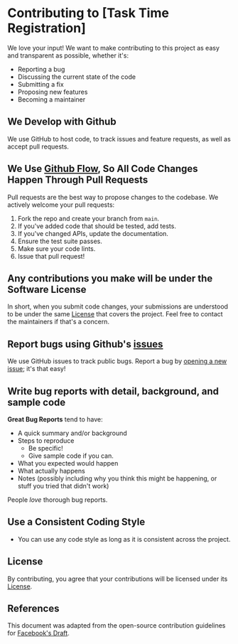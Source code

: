 # Contributing to [Task Time Registration]

We love your input! We want to make contributing to this project as easy and transparent as possible, whether it's:

- Reporting a bug
- Discussing the current state of the code
- Submitting a fix
- Proposing new features
- Becoming a maintainer

## We Develop with Github

We use GitHub to host code, to track issues and feature requests, as well as accept pull requests.

## We Use [Github Flow](https://guides.github.com/introduction/flow/index.html), So All Code Changes Happen Through Pull Requests

Pull requests are the best way to propose changes to the codebase. We actively welcome your pull requests:

1. Fork the repo and create your branch from `main`.
2. If you've added code that should be tested, add tests.
3. If you've changed APIs, update the documentation.
4. Ensure the test suite passes.
5. Make sure your code lints.
6. Issue that pull request!

## Any contributions you make will be under the Software License

In short, when you submit code changes, your submissions are understood to be under the same [License](LICENSE.md) that covers the project. Feel free to contact the maintainers if that's a concern.

## Report bugs using Github's [issues](https://github.com/Nurkan1/Task-Time-Registration/issues)

We use GitHub issues to track public bugs. Report a bug by [opening a new issue](https://github.com/Nurkan1/Task-Time-Registration/issues/new); it's that easy!

## Write bug reports with detail, background, and sample code

**Great Bug Reports** tend to have:

- A quick summary and/or background
- Steps to reproduce
  - Be specific!
  - Give sample code if you can.
- What you expected would happen
- What actually happens
- Notes (possibly including why you think this might be happening, or stuff you tried that didn't work)

People *love* thorough bug reports.

## Use a Consistent Coding Style

* You can use any code style as long as it is consistent across the project.

## License

By contributing, you agree that your contributions will be licensed under its [License](LICENSE.md).

## References

This document was adapted from the open-source contribution guidelines for [Facebook's Draft](https://github.com/facebook/draft-js/blob/master/CONTRIBUTING.md).
